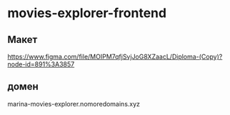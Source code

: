# movies-explorer-frontend

## Макет

https://www.figma.com/file/MOIPM7qfjSvjJoG8XZaacL/Diploma-(Copy)?node-id=891%3A3857

## домен

marina-movies-explorer.nomoredomains.xyz